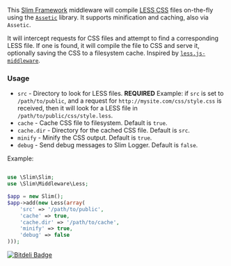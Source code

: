 This [Slim Framework](http://slimframework.com/) middleware will compile
[LESS CSS](http://lesscss.org) files on-the-fly using the
[`Assetic`](https://github.com/kriswallsmith/assetic) library. It supports
minification and caching, also via `Assetic`.

It will intercept requests for CSS files and attempt to find a corresponding
LESS file. If one is found, it will compile the file to CSS and serve it,
optionally saving the CSS to a filesystem cache. Inspired by
[`less.js-middleware`](https://github.com/emberfeather/less.js-middleware).

### Usage

* `src` - Directory to look for LESS files. __REQUIRED__
  Example: if `src` is set to `/path/to/public`, and a request for
  `http://mysite.com/css/style.css` is received, then it will look for a LESS
  file in `/path/to/public/css/style.less`.
* `cache` - Cache CSS file to filesystem. Default is `true`.
* `cache.dir` - Directory for the cached CSS file. Default is `src`.
* `minify` - Minify the CSS output. Default is `true`.
* `debug` - Send debug messages to Slim Logger. Default is `false`.

Example:

```php

use \Slim\Slim;
use \Slim\Middleware\Less;

$app = new Slim();
$app->add(new Less(array(
    'src' => '/path/to/public',
    'cache' => true,
    'cache.dir' => '/path/to/cache',
    'minify' => true,
    'debug' => false
)));
```


[![Bitdeli Badge](https://d2weczhvl823v0.cloudfront.net/hellogerard/less-slim-middleware/trend.png)](https://bitdeli.com/free "Bitdeli Badge")

